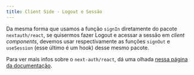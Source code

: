 ```yaml
---
title: Client Side - Logout e Sessão
---
```


Da mesma forma que usamos a função `signIn` diretamente do pacote `nextauth/react`, se quisermos fazer Logout e acessar a sessão em *client components*, devemos usar respectivamente as funções `signOut` e `useSession` (esse último é um hook) desse mesmo pacote. 

Para ver mais infos sobre o `next-auth/react`, dá uma olhada [nessa página da documentação](https://authjs.dev/reference/nextjs/react). 